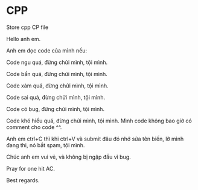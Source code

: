 # CPP
Store cpp CP file

Hello anh em.

Anh em đọc code của mình nếu:

Code ngu quá, đừng chửi mình, tội mình.

Code bẩn quá, đừng chửi mình, tội mình.

Code xàm quá, đừng chửi mình, tội mình.

Code sai quá, đừng chửi mình, tội mình.

Code có  bug, đừng chửi mình, tội mình.

Code khó hiểu quá, đừng chửi mình, tội mình. Mình code không bao giờ có comment cho code ^^.

Anh em ctrl+C thì khi ctrl+V và submit đâu đó nhớ sửa tên biến, lỡ mình đang thi, nó bắt spam, tội mình.

Chúc anh em vui vẻ, và không bị ngập đầu vì bug.

Pray for one hit AC.

Best regards.
